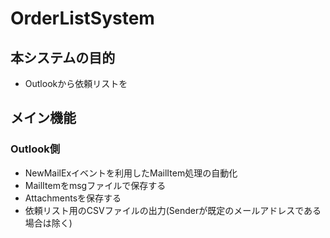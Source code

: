 # OrderListSystem

## 本システムの目的
- Outlookから依頼リストを


## メイン機能
### Outlook側
- NewMailExイベントを利用したMailItem処理の自動化
- MailItemをmsgファイルで保存する
- Attachmentsを保存する
- 依頼リスト用のCSVファイルの出力(Senderが既定のメールアドレスである場合は除く)
